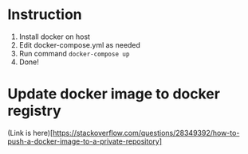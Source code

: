 # Instruction
1. Install docker on host
2. Edit docker-compose.yml as needed
3. Run command `docker-compose up`
4. Done!

# Update docker image to docker registry
(Link is here)[https://stackoverflow.com/questions/28349392/how-to-push-a-docker-image-to-a-private-repository]